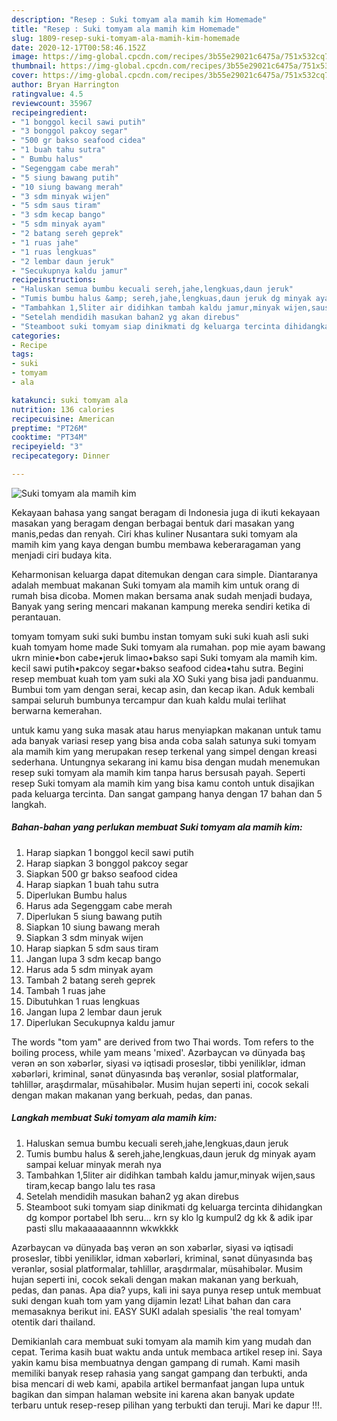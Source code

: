 ```yaml
---
description: "Resep : Suki tomyam ala mamih kim Homemade"
title: "Resep : Suki tomyam ala mamih kim Homemade"
slug: 1809-resep-suki-tomyam-ala-mamih-kim-homemade
date: 2020-12-17T00:58:46.152Z
image: https://img-global.cpcdn.com/recipes/3b55e29021c6475a/751x532cq70/suki-tomyam-ala-mamih-kim-foto-resep-utama.jpg
thumbnail: https://img-global.cpcdn.com/recipes/3b55e29021c6475a/751x532cq70/suki-tomyam-ala-mamih-kim-foto-resep-utama.jpg
cover: https://img-global.cpcdn.com/recipes/3b55e29021c6475a/751x532cq70/suki-tomyam-ala-mamih-kim-foto-resep-utama.jpg
author: Bryan Harrington
ratingvalue: 4.5
reviewcount: 35967
recipeingredient:
- "1 bonggol kecil sawi putih"
- "3 bonggol pakcoy segar"
- "500 gr bakso seafood cidea"
- "1 buah tahu sutra"
- " Bumbu halus"
- "Segenggam cabe merah"
- "5 siung bawang putih"
- "10 siung bawang merah"
- "3 sdm minyak wijen"
- "5 sdm saus tiram"
- "3 sdm kecap bango"
- "5 sdm minyak ayam"
- "2 batang sereh geprek"
- "1 ruas jahe"
- "1 ruas lengkuas"
- "2 lembar daun jeruk"
- "Secukupnya kaldu jamur"
recipeinstructions:
- "Haluskan semua bumbu kecuali sereh,jahe,lengkuas,daun jeruk"
- "Tumis bumbu halus &amp; sereh,jahe,lengkuas,daun jeruk dg minyak ayam sampai keluar minyak merah nya"
- "Tambahkan 1,5liter air didihkan tambah kaldu jamur,minyak wijen,saus tiram,kecap bango lalu tes rasa"
- "Setelah mendidih masukan bahan2 yg akan direbus"
- "Steamboot suki tomyam siap dinikmati dg keluarga tercinta dihidangkan dg kompor portabel lbh seru... krn sy klo lg kumpul2 dg kk &amp; adik ipar pasti sllu makaaaaaaannnn wkwkkkk"
categories:
- Recipe
tags:
- suki
- tomyam
- ala

katakunci: suki tomyam ala 
nutrition: 136 calories
recipecuisine: American
preptime: "PT26M"
cooktime: "PT34M"
recipeyield: "3"
recipecategory: Dinner

---
```



![Suki tomyam ala mamih kim](https://img-global.cpcdn.com/recipes/3b55e29021c6475a/751x532cq70/suki-tomyam-ala-mamih-kim-foto-resep-utama.jpg)

Kekayaan bahasa yang sangat beragam di Indonesia juga di ikuti kekayaan masakan yang beragam dengan berbagai bentuk dari masakan yang manis,pedas dan renyah. Ciri khas kuliner Nusantara suki tomyam ala mamih kim yang kaya dengan bumbu membawa keberaragaman yang menjadi ciri budaya kita.


Keharmonisan keluarga dapat ditemukan dengan cara simple. Diantaranya adalah membuat makanan Suki tomyam ala mamih kim untuk orang di rumah bisa dicoba. Momen makan bersama anak sudah menjadi budaya, Banyak yang sering mencari makanan kampung mereka sendiri ketika di perantauan.

tomyam tomyam suki suki bumbu instan tomyam suki suki kuah asli suki kuah tomyam home made Suki tomyam ala rumahan. pop mie ayam bawang ukrn minie•bon cabe•jeruk limao•bakso sapi Suki tomyam ala mamih kim. kecil sawi putih•pakcoy segar•bakso seafood cidea•tahu sutra. Begini resep membuat kuah tom yam suki ala XO Suki yang bisa jadi panduanmu. Bumbui tom yam dengan serai, kecap asin, dan kecap ikan. Aduk kembali sampai seluruh bumbunya tercampur dan kuah kaldu mulai terlihat berwarna kemerahan.

untuk kamu yang suka masak atau harus menyiapkan makanan untuk tamu ada banyak variasi resep yang bisa anda coba salah satunya suki tomyam ala mamih kim yang merupakan resep terkenal yang simpel dengan kreasi sederhana. Untungnya sekarang ini kamu bisa dengan mudah menemukan resep suki tomyam ala mamih kim tanpa harus bersusah payah.
Seperti resep Suki tomyam ala mamih kim yang bisa kamu contoh untuk disajikan pada keluarga tercinta. Dan sangat gampang hanya dengan 17 bahan dan 5 langkah.


<!--inarticleads1-->

##### Bahan-bahan yang perlukan membuat Suki tomyam ala mamih kim:

1. Harap siapkan 1 bonggol kecil sawi putih
1. Harap siapkan 3 bonggol pakcoy segar
1. Siapkan 500 gr bakso seafood cidea
1. Harap siapkan 1 buah tahu sutra
1. Diperlukan  Bumbu halus
1. Harus ada Segenggam cabe merah
1. Diperlukan 5 siung bawang putih
1. Siapkan 10 siung bawang merah
1. Siapkan 3 sdm minyak wijen
1. Harap siapkan 5 sdm saus tiram
1. Jangan lupa 3 sdm kecap bango
1. Harus ada 5 sdm minyak ayam
1. Tambah 2 batang sereh geprek
1. Tambah 1 ruas jahe
1. Dibutuhkan 1 ruas lengkuas
1. Jangan lupa 2 lembar daun jeruk
1. Diperlukan Secukupnya kaldu jamur


The words &#34;tom yam&#34; are derived from two Thai words. Tom refers to the boiling process, while yam means &#39;mixed&#39;. Azərbaycan və dünyada baş verən ən son xəbərlər, siyasi və iqtisadi proseslər, tibbi yeniliklər, idman xəbərləri, kriminal, sənət dünyasında baş verənlər, sosial platformalar, təhlillər, araşdırmalar, müsahibələr. Musim hujan seperti ini, cocok sekali dengan makan makanan yang berkuah, pedas, dan panas. 

<!--inarticleads2-->

##### Langkah membuat  Suki tomyam ala mamih kim:

1. Haluskan semua bumbu kecuali sereh,jahe,lengkuas,daun jeruk
1. Tumis bumbu halus &amp; sereh,jahe,lengkuas,daun jeruk dg minyak ayam sampai keluar minyak merah nya
1. Tambahkan 1,5liter air didihkan tambah kaldu jamur,minyak wijen,saus tiram,kecap bango lalu tes rasa
1. Setelah mendidih masukan bahan2 yg akan direbus
1. Steamboot suki tomyam siap dinikmati dg keluarga tercinta dihidangkan dg kompor portabel lbh seru... krn sy klo lg kumpul2 dg kk &amp; adik ipar pasti sllu makaaaaaaannnn wkwkkkk


Azərbaycan və dünyada baş verən ən son xəbərlər, siyasi və iqtisadi proseslər, tibbi yeniliklər, idman xəbərləri, kriminal, sənət dünyasında baş verənlər, sosial platformalar, təhlillər, araşdırmalar, müsahibələr. Musim hujan seperti ini, cocok sekali dengan makan makanan yang berkuah, pedas, dan panas. Apa dia? yups, kali ini saya punya resep untuk membuat suki dengan kuah tom yam yang dijamin lezat! Lihat bahan dan cara memasaknya berikut ini. EASY SUKI adalah spesialis &#39;the real tomyam&#39; otentik dari thailand. 

Demikianlah cara membuat suki tomyam ala mamih kim yang mudah dan cepat. Terima kasih buat waktu anda untuk membaca artikel resep ini. Saya yakin kamu bisa membuatnya dengan gampang di rumah. Kami masih memiliki banyak resep rahasia yang sangat gampang dan terbukti, anda bisa mencari di web kami, apabila artikel bermanfaat jangan lupa untuk bagikan dan simpan halaman website ini karena akan banyak update terbaru untuk resep-resep pilihan yang terbukti dan teruji. Mari ke dapur !!!. 
